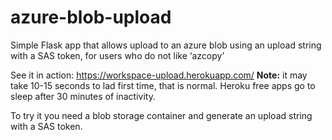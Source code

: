 # azure-blob-upload

Simple Flask app that allows upload to an azure blob using an upload string with a SAS token, for users who do not like ‘azcopy’

See it in action: https://workspace-upload.herokuapp.com/ **Note:** it may take 10-15 seconds to lad first time, that is normal. Heroku free apps go to sleep after 30 minutes of inactivity.

To try it you need a blob storage container and generate an upload string with a SAS token.

